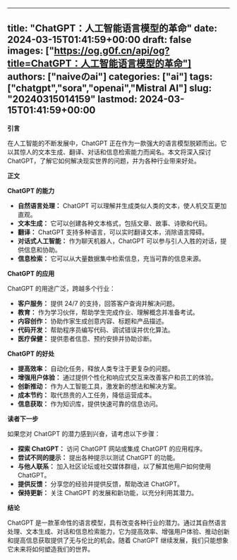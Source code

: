 
---
title: "ChatGPT：人工智能语言模型的革命"
date: 2024-03-15T01:41:59+00:00
draft: false
images: ["https://og.g0f.cn/api/og?title=ChatGPT：人工智能语言模型的革命"]
authors: ["naiveのai"]
categories: ["ai"]
tags: ["chatgpt","sora","openai","Mistral AI"]
slug: "20240315014159"
lastmod: 2024-03-15T01:41:59+00:00
---
**引言**

在人工智能的不断发展中，ChatGPT 正在作为一款强大的语言模型脱颖而出。它以其惊人的文本生成、翻译、对话和信息检索能力而闻名。本文将深入探讨 ChatGPT，了解它如何解决现实世界的问题，并为各种行业带来好处。

**正文**

**ChatGPT 的能力**

* **自然语言处理：** ChatGPT 可以理解并生成类似人类的文本，使人机交互更加直观。
* **文本生成：** 它可以创建各种文本格式，包括文章、故事、诗歌和代码。
* **翻译：** ChatGPT 支持多种语言，可以实时翻译文本，消除语言障碍。
* **对话式人工智能：** 作为聊天机器人，ChatGPT 可以参与引人入胜的对话，提供信息和协助。
* **信息检索：** 它可以从大量数据集中检索信息，充当可靠的信息来源。

**ChatGPT 的应用**

ChatGPT 的用途广泛，跨越多个行业：

* **客户服务：** 提供 24/7 的支持，回答客户查询并解决问题。
* **教育：** 作为学习伙伴，帮助学生完成作业、理解概念并准备考试。
* **内容创作：** 协助作家生成创意内容、标题和产品描述。
* **代码开发：** 帮助程序员编写代码、调试错误并优化算法。
* **医疗保健：** 提供患者信息、预约安排并协助诊断。

**ChatGPT 的好处**

* **提高效率：** 自动化任务，释放人类专注于更复杂的问题。
* **增强用户体验：** 通过提供个性化和响应式交互来改善客户和员工的体验。
* **创新推动：** 作为人工智能工具，激发新的想法和解决方案。
* **成本节约：** 取代昂贵的人工任务，降低运营成本。
* **信息获取：** 作为知识库，提供快速可靠的信息访问。

**读者下一步**

如果您对 ChatGPT 的潜力感到兴奋，请考虑以下步骤：

* **探索 ChatGPT：** 访问 ChatGPT 网站或集成 ChatGPT 的应用程序。
* **尝试不同的提示：** 提出各种提示以测试 ChatGPT 的功能。
* **与他人联系：** 加入社区论坛或社交媒体群组，以了解其他用户如何使用 ChatGPT。
* **提供反馈：** 分享您的经验并提供反馈，帮助改进 ChatGPT。
* **保持更新：** 关注 ChatGPT 的发展和新功能，以充分利用其潜力。

**结论**

ChatGPT 是一款革命性的语言模型，具有改变各种行业的潜力。通过其自然语言处理、文本生成、对话和信息检索能力，它为提高效率、增强用户体验、推动创新和提高信息获取提供了无与伦比的机会。随着 ChatGPT 继续发展，我们只能想象它未来将如何塑造我们的世界。